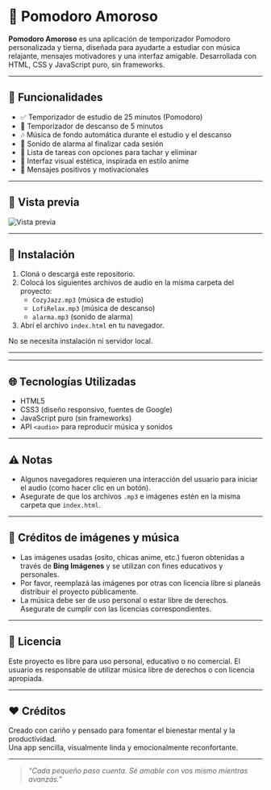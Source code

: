 # 💚 Pomodoro Amoroso

**Pomodoro Amoroso** es una aplicación de temporizador Pomodoro personalizada y tierna, diseñada para ayudarte a estudiar con música relajante, mensajes motivadores y una interfaz amigable. Desarrollada con HTML, CSS y JavaScript puro, sin frameworks.

---

## 🌟 Funcionalidades

- ✅ Temporizador de estudio de 25 minutos (Pomodoro)
- 🌴 Temporizador de descanso de 5 minutos
- 🎶 Música de fondo automática durante el estudio y el descanso
- 🔔 Sonido de alarma al finalizar cada sesión
- 📝 Lista de tareas con opciones para tachar y eliminar
- 🎨 Interfaz visual estética, inspirada en estilo anime
- 💬 Mensajes positivos y motivacionales

---

## 📸 Vista previa

![Vista previa](preview.png) 

---

## 🔧 Instalación

1. Cloná o descargá este repositorio.
2. Colocá los siguientes archivos de audio en la misma carpeta del proyecto:
   - `CozyJazz.mp3` (música de estudio)
   - `LofiRelax.mp3` (música de descanso)
   - `alarma.mp3` (sonido de alarma)
3. Abrí el archivo `index.html` en tu navegador.

No se necesita instalación ni servidor local.

---


---

## 🌐 Tecnologías Utilizadas

- HTML5
- CSS3 (diseño responsivo, fuentes de Google)
- JavaScript puro (sin frameworks)
- API `<audio>` para reproducir música y sonidos

---

## ⚠️ Notas

- Algunos navegadores requieren una interacción del usuario para iniciar el audio (como hacer clic en un botón).
- Asegurate de que los archivos `.mp3` e imágenes estén en la misma carpeta que `index.html`.

---
## 🎨 Créditos de imágenes y música

- Las imágenes usadas (osito, chicas anime, etc.) fueron obtenidas a través de **Bing Imágenes** y se utilizan con fines educativos y personales.
- Por favor, reemplazá las imágenes por otras con licencia libre si planeás distribuir el proyecto públicamente.
- La música debe ser de uso personal o estar libre de derechos. Asegurate de cumplir con las licencias correspondientes.

---
## 📄 Licencia

Este proyecto es libre para uso personal, educativo o no comercial. El usuario es responsable de utilizar música libre de derechos o con licencia apropiada.

---

## ❤️ Créditos

Creado con cariño y pensado para fomentar el bienestar mental y la productividad.  
Una app sencilla, visualmente linda y emocionalmente reconfortante.

---

> _“Cada pequeño paso cuenta. Sé amable con vos mismo mientras avanzás.”_


